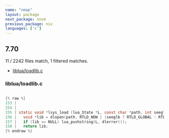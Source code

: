 ```yaml
---
name: "nmap"
layout: package
next_package: nnvm
previous_package: nix
languages: ['c']
---
```

## 7.70
11 / 2242 files match, 1 filtered matches.

 - [liblua/loadlib.c](#liblualoadlibc)

### liblua/loadlib.c

```c

{% raw %}
153 | 
154 | 
155 | static void *lsys_load (lua_State *L, const char *path, int seeglb) {
156 |   void *lib = dlopen(path, RTLD_NOW | (seeglb ? RTLD_GLOBAL : RTLD_LOCAL));
157 |   if (lib == NULL) lua_pushstring(L, dlerror());
158 |   return lib;
{% endraw %}

```
